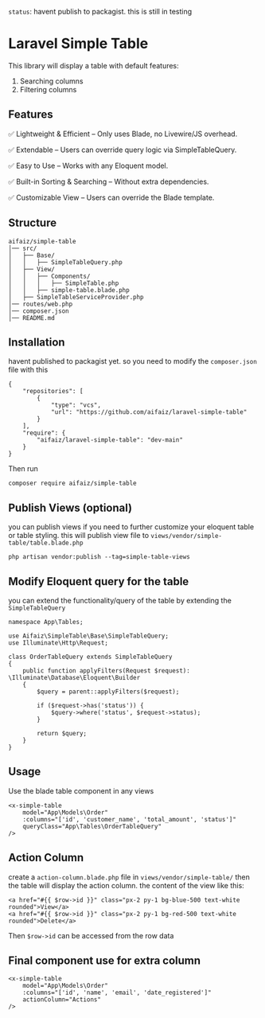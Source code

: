 `status`: havent publish to packagist. this is still in testing

# Laravel Simple Table

This library will display a table with default features: 

1. Searching columns
2. Filtering columns

## Features

✅ Lightweight & Efficient – Only uses Blade, no Livewire/JS overhead.

✅ Extendable – Users can override query logic via SimpleTableQuery.

✅ Easy to Use – Works with any Eloquent model.

✅ Built-in Sorting & Searching – Without extra dependencies.

✅ Customizable View – Users can override the Blade template.

## Structure

````
aifaiz/simple-table
│── src/
│   ├── Base/
│   │   ├── SimpleTableQuery.php
│   ├── View/
│   │   ├── Components/
│   │   │   ├── SimpleTable.php
│   │   ├── simple-table.blade.php
│   ├── SimpleTableServiceProvider.php
│── routes/web.php
│── composer.json
│── README.md
````

## Installation
havent published to packagist yet. so you need to modify the `composer.json` file with this

````
{
    "repositories": [
        {
            "type": "vcs",
            "url": "https://github.com/aifaiz/laravel-simple-table"
        }
    ],
    "require": {
        "aifaiz/laravel-simple-table": "dev-main"
    }
}

````

Then run 

````
composer require aifaiz/simple-table
````

## Publish Views (optional)
you can publish views if you need to further customize your eloquent table or table styling. this will publish view file to `views/vendor/simple-table/table.blade.php`

````
php artisan vendor:publish --tag=simple-table-views
````

## Modify Eloquent query for the table

you can extend the functionality/query of the table by extending the `SimpleTableQuery`

````
namespace App\Tables;

use Aifaiz\SimpleTable\Base\SimpleTableQuery;
use Illuminate\Http\Request;

class OrderTableQuery extends SimpleTableQuery
{
    public function applyFilters(Request $request): \Illuminate\Database\Eloquent\Builder
    {
        $query = parent::applyFilters($request);

        if ($request->has('status')) {
            $query->where('status', $request->status);
        }

        return $query;
    }
}
````

## Usage

Use the blade table component in any views

````
<x-simple-table 
    model="App\Models\Order"
    :columns="['id', 'customer_name', 'total_amount', 'status']"
    queryClass="App\Tables\OrderTableQuery"
/>

````

## Action Column

create a `action-column.blade.php` file in `views/vendor/simple-table/` then the table will display the action column. the content of the view like this:

````
<a href="#{{ $row->id }}" class="px-2 py-1 bg-blue-500 text-white rounded">View</a>
<a href="#{{ $row->id }}" class="px-2 py-1 bg-red-500 text-white rounded">Delete</a>

````

Then `$row->id` can be accessed from the row data

## Final component use for extra column

````
<x-simple-table 
    model="App\Models\Order"
    :columns="['id', 'name', 'email', 'date_registered']"
    actionColumn="Actions"
/>
````